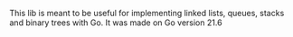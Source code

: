 This lib is meant to be useful for implementing linked lists, queues, stacks and binary trees with Go. It was made on Go version 21.6 
